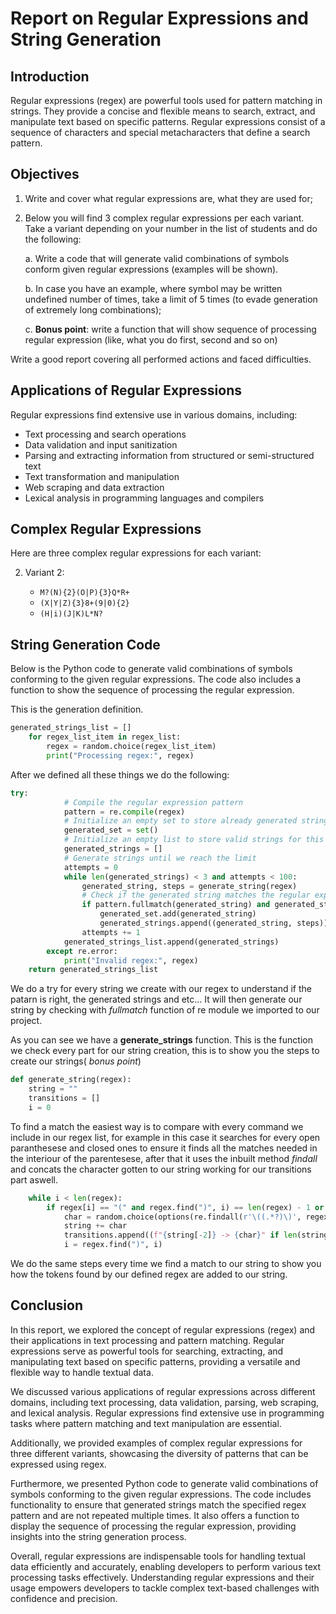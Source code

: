 # Report on Regular Expressions and String Generation

## Introduction

Regular expressions (regex) are powerful tools used for pattern matching in strings. They provide a concise and flexible means to search, extract, and manipulate text based on specific patterns. Regular expressions consist of a sequence of characters and special metacharacters that define a search pattern.

## Objectives

1. Write and cover what regular expressions are, what they are used for;

2. Below you will find 3 complex regular expressions per each variant. Take a variant depending on your number in the list of students and do the following:

   a. Write a code that will generate valid combinations of symbols conform given regular expressions (examples will be shown).

   b. In case you have an example, where symbol may be written undefined number of times, take a limit of 5 times (to evade generation of extremely long combinations);

   c. **Bonus point**: write a function that will show sequence of processing regular expression (like, what you do first, second and so on)

Write a good report covering all performed actions and faced difficulties.

## Applications of Regular Expressions

Regular expressions find extensive use in various domains, including:

- Text processing and search operations
- Data validation and input sanitization
- Parsing and extracting information from structured or semi-structured text
- Text transformation and manipulation
- Web scraping and data extraction
- Lexical analysis in programming languages and compilers

## Complex Regular Expressions

Here are three complex regular expressions for each variant:

2. Variant 2:

   - `M?(N){2}(O|P){3}Q*R+`
   - `(X|Y|Z){3}8+(9|0){2}`
   - `(H|i)(J|K)L*N?`

## String Generation Code

Below is the Python code to generate valid combinations of symbols conforming to the given regular expressions. The code also includes a function to show the sequence of processing the regular expression.

This is the generation definition.

```python
generated_strings_list = []
    for regex_list_item in regex_list:
        regex = random.choice(regex_list_item)
        print("Processing regex:", regex)
```

After we defined all these things we do the following:

```python
try:
            # Compile the regular expression pattern
            pattern = re.compile(regex)
            # Initialize an empty set to store already generated strings for this regex
            generated_set = set()
            # Initialize an empty list to store valid strings for this regex
            generated_strings = []
            # Generate strings until we reach the limit
            attempts = 0
            while len(generated_strings) < 3 and attempts < 100:
                generated_string, steps = generate_string(regex)
                # Check if the generated string matches the regular expression and is not already generated
                if pattern.fullmatch(generated_string) and generated_string not in generated_set:
                    generated_set.add(generated_string)
                    generated_strings.append((generated_string, steps))
                attempts += 1
            generated_strings_list.append(generated_strings)
        except re.error:
            print("Invalid regex:", regex)
    return generated_strings_list
```

We do a try for every string we create with our regex to understand if the patarn is right, the generated strings and etc... It will then generate our string by checking with <i>fullmatch</i> function of re module we imported to our project.

As you can see we have a <b>generate_strings</b> function. This is the function we check every part for our string creation, this is to show you the steps to create our strings(<i> bonus point</i>)

```python
def generate_string(regex):
    string = ""
    transitions = []
    i = 0
```

To find a match the easiest way is to compare with every command we include in our regex list, for example in this case it searches for every open paranthesese and closed ones to ensure it finds all the matches needed in the interiour of the parentesese, after that it uses the inbuilt method <i>findall</i> and concats the character gotten to our string working for our transitions part aswell.

```python
    while i < len(regex):
        if regex[i] == "(" and regex.find(")", i) == len(regex) - 1 or (regex[i] == "(" and regex[regex.find(")", i) + 1] not in ["*", "+", "?", "{"]):
            char = random.choice(options(re.findall(r'\((.*?)\)', regex[i:])[0]))
            string += char
            transitions.append((f"{string[-2]} -> {char}" if len(string) >= 2 else f"Start -> {char}"))
            i = regex.find(")", i)
```

We do the same steps every time we find a match to our string to show you how the tokens found by our defined regex are added to our string.

## Conclusion

In this report, we explored the concept of regular expressions (regex) and their applications in text processing and pattern matching. Regular expressions serve as powerful tools for searching, extracting, and manipulating text based on specific patterns, providing a versatile and flexible way to handle textual data.

We discussed various applications of regular expressions across different domains, including text processing, data validation, parsing, web scraping, and lexical analysis. Regular expressions find extensive use in programming tasks where pattern matching and text manipulation are essential.

Additionally, we provided examples of complex regular expressions for three different variants, showcasing the diversity of patterns that can be expressed using regex.

Furthermore, we presented Python code to generate valid combinations of symbols conforming to the given regular expressions. The code includes functionality to ensure that generated strings match the specified regex pattern and are not repeated multiple times. It also offers a function to display the sequence of processing the regular expression, providing insights into the string generation process.

Overall, regular expressions are indispensable tools for handling textual data efficiently and accurately, enabling developers to perform various text processing tasks effectively. Understanding regular expressions and their usage empowers developers to tackle complex text-based challenges with confidence and precision.
